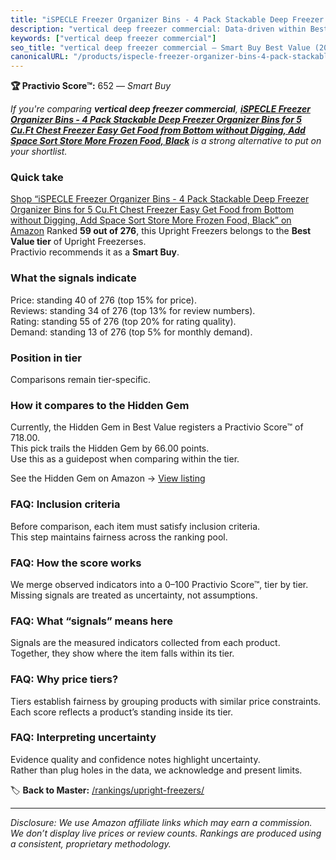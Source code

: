 ```yaml
---
title: "iSPECLE Freezer Organizer Bins - 4 Pack Stackable Deep Freezer Organizer Bins for 5 Cu.Ft Chest Freezer Easy Get Food from Bottom without Digging, Add Space Sort Store More Frozen Food, Black"
description: "vertical deep freezer commercial: Data-driven within Best Value ranking using the Practivio Score™. Positioned by quality, value, demand, findability, momentum."
keywords: ["vertical deep freezer commercial"]
seo_title: "vertical deep freezer commercial — Smart Buy Best Value (2025)"
canonicalURL: "/products/ispecle-freezer-organizer-bins-4-pack-stackable-deep-freezer-organizer-bins-for-5-cuft-chest-freezer-easy-get-food-from-bottom-without-digging-add-space-sort-store-more-frozen-food-black-B0CZP4Q3BP/"
---
```


**🏆 Practivio Score™:** 652 — _Smart Buy_


*If you're comparing **vertical deep freezer commercial**, **[iSPECLE Freezer Organizer Bins - 4 Pack Stackable Deep Freezer Organizer Bins for 5 Cu.Ft Chest Freezer Easy Get Food from Bottom without Digging, Add Space Sort Store More Frozen Food, Black](https://www.amazon.com/dp/B0CZP4Q3BP?tag=practivio-20)** is a strong alternative to put on your shortlist.*
### Quick take
[Shop “iSPECLE Freezer Organizer Bins - 4 Pack Stackable Deep Freezer Organizer Bins for 5 Cu.Ft Chest Freezer Easy Get Food from Bottom without Digging, Add Space Sort Store More Frozen Food, Black” on Amazon](https://www.amazon.com/dp/B0CZP4Q3BP?tag=practivio-20)
Ranked **59 out of 276**, this Upright Freezers belongs to the **Best Value tier** of Upright Freezerses.  
Practivio recommends it as a **Smart Buy**.

### What the signals indicate
Price: standing 40 of 276 (top 15% for price).  
Reviews: standing 34 of 276 (top 13% for review numbers).  
Rating: standing 55 of 276 (top 20% for rating quality).  
Demand: standing 13 of 276 (top 5% for monthly demand).

### Position in tier
Comparisons remain tier-specific.

### How it compares to the Hidden Gem
Currently, the Hidden Gem in Best Value registers a Practivio Score™ of 718.00.  
This pick trails the Hidden Gem by 66.00 points.  
Use this as a guidepost when comparing within the tier.  

See the Hidden Gem on Amazon → [View listing](https://www.amazon.com/dp/B00IR8H55A?tag=practivio-20)

### FAQ: Inclusion criteria
Before comparison, each item must satisfy inclusion criteria.  
This step maintains fairness across the ranking pool.

### FAQ: How the score works
We merge observed indicators into a 0–100 Practivio Score™, tier by tier.  
Missing signals are treated as uncertainty, not assumptions.

### FAQ: What “signals” means here
Signals are the measured indicators collected from each product.  
Together, they show where the item falls within its tier.

### FAQ: Why price tiers?
Tiers establish fairness by grouping products with similar price constraints.  
Each score reflects a product’s standing inside its tier.

### FAQ: Interpreting uncertainty
Evidence quality and confidence notes highlight uncertainty.  
Rather than plug holes in the data, we acknowledge and present limits.


🏷️ **Back to Master:** [/rankings/upright-freezers/](/rankings/upright-freezers/)

---
_Disclosure: We use Amazon affiliate links which may earn a commission. We don’t display live prices or review counts. Rankings are produced using a consistent, proprietary methodology._
